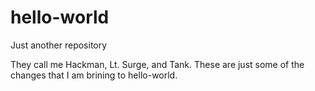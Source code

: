 # hello-world
Just another repository

They call me Hackman, Lt. Surge, and Tank. These are just some of the changes that I am brining to hello-world.
